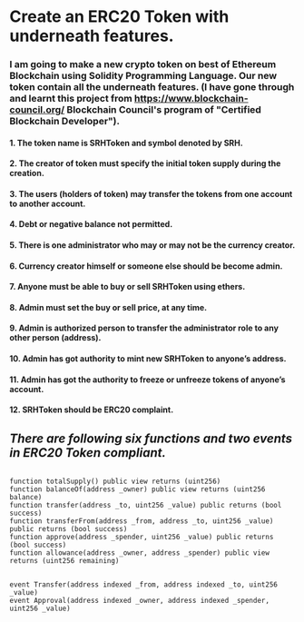 # **Create an ERC20 Token with underneath features.**

### I am going to make a new  crypto token on best of Ethereum Blockchain using Solidity Programming Language. Our new  token contain all the underneath features. (I have gone through and learnt this project from https://www.blockchain-council.org/ Blockchain Council's program of "Certified Blockchain Developer").


#### 1. The token name is SRHToken and symbol denoted by SRH.

#### 2. The creator of token must specify the initial token supply during the creation.

#### 3. The users (holders of token) may transfer the tokens from one account to another account.

#### 4. Debt or negative balance not permitted.

#### 5. There is one administrator who may or may not be the currency creator.

#### 6. Currency creator himself or someone else should be become admin.

#### 7. Anyone must be able to buy or sell SRHToken using ethers.

#### 8. Admin must set the buy or sell price, at any time.

#### 9. Admin is authorized person to transfer the administrator role to any other person (address).

#### 10. Admin has got authority to mint new SRHToken to anyone’s address.

#### 11. Admin has got the authority to freeze or unfreeze tokens of anyone’s account.

#### 12. SRHToken should be ERC20 complaint.

##  _There  are following six functions and two events in ERC20 Token compliant._

```Solidity

function totalSupply() public view returns (uint256)
function balanceOf(address _owner) public view returns (uint256 balance)
function transfer(address _to, uint256 _value) public returns (bool success)
function transferFrom(address _from, address _to, uint256 _value) public returns (bool success)
function approve(address _spender, uint256 _value) public returns (bool success)
function allowance(address _owner, address _spender) public view returns (uint256 remaining)


event Transfer(address indexed _from, address indexed _to, uint256 _value)
event Approval(address indexed _owner, address indexed _spender, uint256 _value)

```

